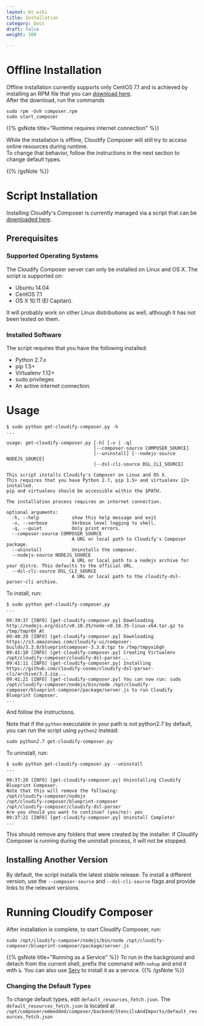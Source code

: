 ```yaml
---
layout: bt_wiki
title: Installation
category: Docs
draft: false
weight: 300

---
```


# Offline Installation

Offline installation currently supports only CentOS 7.1 and is achieved by installing an RPM file that you can [download here](https://gigaspaces-repository-eu.s3.amazonaws.com/org/cloudify3/3.3.0/ga-RELEASE/composer/cloudify-blueprint-composer-3.3.0-ga-b300.rpm?AWSAccessKeyId=AKIAIIV4XR5WNOG3ILTQ&Expires=1485766950&Signature=UodT311kV5hxAN6eImvY2NkHlEE%3D).<br/>
After the download, run the commands

```
sudo rpm -Uvh composer.rpm
sudo start_composer
```


{{% gsNote title="Runtime requires internet connection" %}}

While the installation is offline, Cloudify Composer will still try to access online resources during runtime. <br/>
To change that behavior, follow the instructions in the next section to change default types.

{{% /gsNote %}}

# Script Installation


Installing Cloudify's Composer is currently managed via a script that can be [downloaded here](http://getcloudify.org/downloads/get_cloudify.html).


## Prerequisites

### Supported Operating Systems

The Cloudify Composer server can only be installed on Linux and OS X. The script is supported on: 

* Ubuntu 14.04 
* CentOS 7.1
* OS X 10.11 (El Capitan). 

It will probably work on other Linux distributions as well, although it has not been tested on them. 

### Installed Software

The script requires that you have the following installed:

* Python 2.7.x
* pip 1.5+
* Virtualenv 1.12+
* sudo privileges
* An active internet connection.

# Usage

```
$ sudo python get-cloudify-composer.py -h
...

usage: get-cloudify-composer.py [-h] [-v | -q]
                                [--composer-source COMPOSER_SOURCE]
                                [--uninstall] [--nodejs-source NODEJS_SOURCE]
                                [--dsl-cli-source DSL_CLI_SOURCE]

This script installs Cloudify's Composer on Linux and OS X.
This requires that you have Python 2.7, pip 1.5+ and virtualenv 12+ installed.
pip and virtualenv should be accessible within the $PATH.

The installation process requires an internet connection.

optional arguments:
  -h, --help            show this help message and exit
  -v, --verbose         Verbose level logging to shell.
  -q, --quiet           Only print errors.
  --composer-source COMPOSER_SOURCE
                        A URL or local path to Cloudify's Composer package.
  --uninstall           Uninstalls the composer.
  --nodejs-source NODEJS_SOURCE
                        A URL or local path to a nodejs archive for your distro. This defaults to the official URL.
  --dsl-cli-source DSL_CLI_SOURCE
                        A URL or local path to the cloudify-dsl-parser-cli archive.
```

To install, run:

```
$ sudo python get-cloudify-composer.py
...

09:39:37 [INFO] [get-cloudify-composer.py] Downloading http://nodejs.org/dist/v0.10.35/node-v0.10.35-linux-x64.tar.gz to /tmp/tmpr6V_At
09:40:29 [INFO] [get-cloudify-composer.py] Downloading https://s3.amazonaws.com/cloudify-ui/composer-builds/3.3.0/blueprintcomposer-3.3.0.tgz to /tmp/tmpyxi6gh
09:41:10 [INFO] [get-cloudify-composer.py] Creating Virtualenv /opt/cloudify-composer/cloudify-dsl-parser...
09:41:11 [INFO] [get-cloudify-composer.py] Installing https://github.com/cloudify-cosmo/cloudify-dsl-parser-cli/archive/3.3.zip...
09:41:21 [INFO] [get-cloudify-composer.py] You can now run: sudo /opt/cloudify-composer/nodejs/bin/node /opt/cloudify-composer/blueprint-composer/package/server.js to run Cloudify Blueprint Composer.
...
```

And follow the instructions.

Note that if the `python` executable in your path is not python2.7 by default, you can run the script using `python2` instead:

```
sudo python2.7 get-cloudify-composer.py
```

To uninstall, run:

```
$ sudo python get-cloudify-composer.py --uninstall
...

09:37:20 [INFO] [get-cloudify-composer.py] Uninstalling Cloudify Blueprint Composer.
Note that this will remove the following: 
/opt/cloudify-composer/nodejs
/opt/cloudify-composer/blueprint-composer
/opt/cloudify-composer/cloudify-dsl-parser
Are you should you want to continue? (yes/no): yes
09:37:21 [INFO] [get-cloudify-composer.py] Uninstall Complete!
...
```

This should remove any folders that were created by the installer.
If Cloudify Composer is running during the uninstall process, it will not be stopped.

## Installing Another Version

By default, the script installs the latest stable release. To install a different version, use the `--composer-source` and `--dsl-cli-source` flags and provide links to the relevant versions.

# Running Cloudify Composer

After installation is complete, to start Cloudify Composer, run:

```
sudo /opt/cloudify-composer/nodejs/bin/node /opt/cloudify-composer/blueprint-composer/package/server.js
```

{{% gsNote title="Running as a Service" %}}
To run in the background and detach from the current shell, prefix the command with `nohup` and end it with `&`. You can also use [Serv](http://github.com/nir0s/serv) to install it as a service.
{{% /gsNote %}}


### Changing the Default Types

To change default types, edit `default_resources_fetch.json`. The `default_resources_fetch.json` is located at `/opt/composer/embedded/composer/backend/StencilsAndImports/default_resources_fetch.json`

